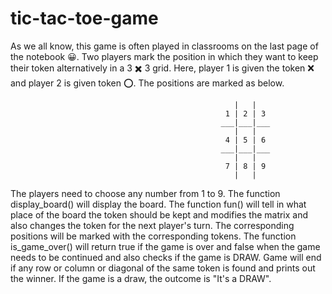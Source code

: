 # tic-tac-toe-game

As we all know, this game is often played in classrooms on the last page of the notebook 😀.
Two players mark the position in which they want to keep their token alternatively in a 3 ✖️ 3 grid.
Here, player 1 is given the token ❌ and player 2 is given token ⭕️.
The positions are marked as below.

                                                      |   |   
                                                    1 | 2 | 3 
                                                   ___|___|___
                                                      |   |   
                                                    4 | 5 | 6 
                                                   ___|___|___
                                                      |   |   
                                                    7 | 8 | 9 
                                                      |   |   
                                                      
The players need to choose any number from 1 to 9. 
The function display_board() will display the board.
The function fun() will tell in what place of the board the token should be kept and modifies the matrix and also changes the token for the next player's turn.
The corresponding positions will be marked with the corresponding tokens.
The function is_game_over() will return true if the game is over and false when the game needs to be continued and also checks if the game is DRAW.
Game will end if any row or column or diagonal of the same token is found and prints out the winner.
If the game is a draw, the outcome is "It's a DRAW".
